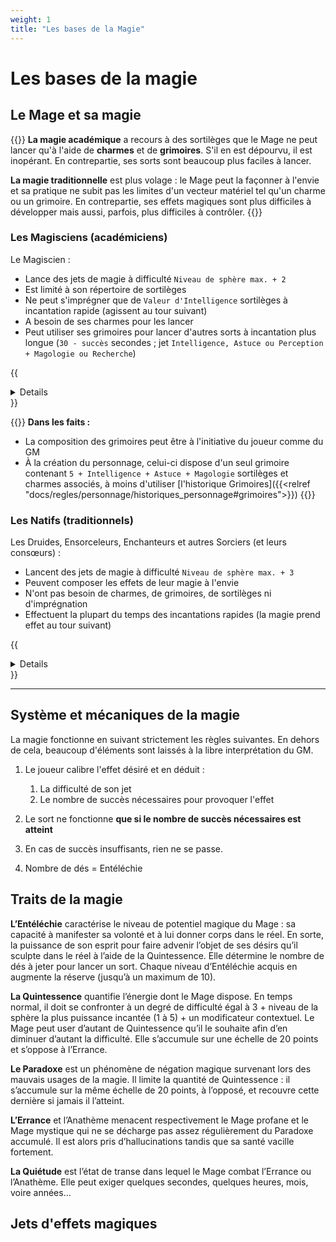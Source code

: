 ```yaml
---
weight: 1
title: "Les bases de la Magie"
---
```


# Les bases de la magie


## Le Mage et sa magie

{{<hint info>}}
**La magie académique** a recours à des sortilèges que le Mage ne peut lancer qu'à l'aide de **charmes** et de **grimoires**. S'il en est dépourvu, il est inopérant. En contrepartie, ses sorts sont beaucoup plus faciles à lancer.

**La magie traditionnelle** est plus volage : le Mage peut la façonner à l'envie et sa pratique ne subit pas les limites d'un vecteur matériel tel qu'un charme ou un grimoire. En contrepartie, ses effets magiques sont plus difficiles à développer mais aussi, parfois, plus difficiles à contrôler.
{{</hint>}}

### Les Magisciens (académiciens)

Le Magiscien :

* Lance des jets de magie à difficulté `Niveau de sphère max. + 2`
* Est limité à son répertoire de sortilèges
* Ne peut s'imprégner que de `Valeur d'Intelligence` sortilèges à incantation rapide (agissent au tour suivant)
* A besoin de ses charmes pour les lancer
* Peut utiliser ses grimoires pour lancer d'autres sorts à incantation plus longue (`30 - succès` secondes ; jet `Intelligence, Astuce ou Perception + Magologie ou Recherche`)

{{<details title="Description">}}
Pour faciliter l'apprentissage et l'usage de la magie, les Magisciens ont conçu des **sortilèges** : une architecture mentale combinant habilement les sphères de la magie en une répartition minutieuse et détaillée de leurs effets, selon des codifications alliant efficacité et sécurité.
L'architecture d'un sort est si complexe qu'il est très difficile de la retenir par cœur, aussi les **Magisciens** font-ils un usage extensif des grimoires et des charmes.

**Les Sortilèges** sont des effets magiques dont les paramètres tels que la distance, la zone d'effet, les composantes magiques ou les cibles sont décidés lors de leur création et non altérables, hormis interruption (une boule de feu atterrissant sur un obstacle ne parcourra pas la totalité de son chemin).

**Les grimoires** recueillent l'ensemble des détails façonnant chaque sortilège.
Ils sont certes des objets littéraires et pédagogiques destinés à les comprendre et les apprendre, mais ils sont aussi des objets magiques permettant au praticien d'en explorer intérieurement la construction (champ d'application, effets, interaction des forces, cibles, portée, matérialisation, etc.).
Ils compilent le plus souvent les sortilèges d'un même thème ou d'un même auteur, et sont généralement vendus ou donnés accompagnés de leurs charmes.
Ce sont, en eux-mêmes, des *Talismans* à part entière.

**Les charmes** sont de petits objets qui détiennent l'essence même d'un sortilège et agissent tels de petits *mementos* pour le Mage.
C'est sur eux qu'est inscrite la formule magique, et en eux qu'est infusée une partie de l'âme de l'auteur et de sa pensée du sortilège.
Ils peuvent prendre les formes les plus incongrues, selon ce que le Magiscien, alors en transe à l'écoute de sa muse, aura pu trouver pour inscrire la formule magie : galets, feuilles, vêtements, écorces, tartines de pain...

Sans charmes, un grimoire est inutile : il faut parvenir à en produire de nouveaux, ce qui est une tâche des plus difficiles à laquelle certains ont consacré leur vie afin de retrouver des sortilèges perdus.

**L'imprégnation** est un procédé à travers lequel le Mage se prépare à l'usage d'un nombre réduit sortilèges.
Il a toujours besoin de ses charmes pour les lancer, mais pas de ses grimoires.
Leur temps d'incantation rapide leur permet de prendre effet au tour suivant leur incantation.
Il n'a pas besoin de les "réviser" : il conserve son imprégnation jusqu'à ce qu'il décide d'en changer.
{{</details>}}

{{<hint warning>}}
**Dans les faits :**

* La composition des grimoires peut être à l'initiative du joueur comme du GM
* À la création du personnage, celui-ci dispose d'un seul grimoire contenant `5 + Intelligence + Astuce + Magologie` sortilèges et charmes associés, à moins d'utiliser [l'historique Grimoires]({{<relref "docs/regles/personnage/historiques_personnage#grimoires">}})
{{</hint>}}

### Les Natifs (traditionnels)

Les Druides, Ensorceleurs, Enchanteurs et autres Sorciers (et leurs consœurs) :

* Lancent des jets de magie à difficulté `Niveau de sphère max. + 3`
* Peuvent composer les effets de leur magie à l'envie
* N'ont pas besoin de charmes, de grimoires, de sortilèges ni d'imprégnation
* Effectuent la plupart du temps des incantations rapides (la magie prend effet au tour suivant)

{{<details title="Description">}}
**L'effet magique** est au cœur de l'action : c'est en premier lui que le Mage traditionnel doit définir, suite à quoi on évalue à quel point il est en capacité de le faire au vu de ses compétences, s'il convient à l'usage d'une seule sphère ou de plusieurs sphères en conjonction et quelles en sont les niveaux respectifs.
À partir de là cela, on connaît la difficulté du sortilège, le nombre de succès à atteindre étant indiqué dans la section [Jets d'effets magiques]({{<relref "#jets-deffets-magiques">}}).


{{</details>}}

---


## Système et mécaniques de la magie

La magie fonctionne en suivant strictement les règles suivantes. En dehors de cela, beaucoup d'éléments sont laissés à la libre interprétation du GM.

1. Le joueur calibre l'effet désiré et en déduit :
    1. La difficulté de son jet
    1. Le nombre de succès nécessaires pour provoquer l'effet
1. Le sort ne fonctionne **que si le nombre de succès nécessaires est atteint**
1. En cas de succès insuffisants, rien ne se passe.

1. Nombre de dés = Entéléchie

## Traits de la magie

**L’Entéléchie** caractérise le niveau de potentiel magique du Mage : sa capacité à manifester sa volonté et à lui donner corps dans le réel. En sorte, la puissance de son esprit pour faire advenir l’objet de ses désirs qu’il sculpte dans le réel à l’aide de la Quintessence. Elle détermine le nombre de dés à jeter pour lancer un sort. Chaque niveau d’Entéléchie acquis en augmente la réserve (jusqu’à un maximum de 10).

**La Quintessence** quantifie l’énergie dont le Mage dispose. En temps normal, il doit se confronter à un degré de difficulté égal à 3 + niveau de la sphère la plus puissance incantée (1 à 5) + un modificateur contextuel. Le Mage peut user d’autant de Quintessence qu’il le souhaite afin d’en diminuer d’autant la difficulté. Elle s’accumule sur une échelle de 20 points et s’oppose à l’Errance.

**Le Paradoxe** est un phénomène de négation magique survenant lors des mauvais usages de la magie. Il limite la quantité de Quintessence : il s’accumule sur la même échelle de 20 points, à l’opposé, et recouvre cette dernière si jamais il l’atteint.

**L’Errance** et l’Anathème menacent respectivement le Mage profane et le Mage mystique qui ne se décharge pas assez régulièrement du Paradoxe accumulé. Il est alors pris d’hallucinations tandis que sa santé vacille fortement.

**La Quiétude** est l’état de transe dans lequel le Mage combat l’Errance ou l’Anathème. Elle peut exiger quelques secondes, quelques heures, mois, voire années…

## Jets d'effets magiques
